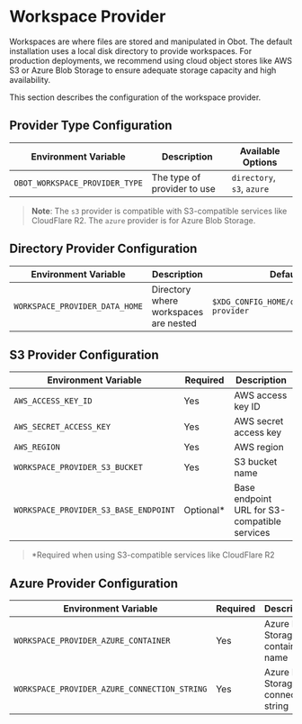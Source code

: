 # Workspace Provider

Workspaces are where files are stored and manipulated in Obot. The default installation uses a local disk directory to provide workspaces. For production deployments, we recommend using cloud object stores like AWS S3 or Azure Blob Storage to ensure adequate storage capacity and high availability.

This section describes the configuration of the workspace provider.

## Provider Type Configuration

| Environment Variable | Description | Available Options |
|----------------------|-------------|-------------------|
| `OBOT_WORKSPACE_PROVIDER_TYPE` | The type of provider to use | `directory`, `s3`, `azure` |

> **Note**: The `s3` provider is compatible with S3-compatible services like CloudFlare R2. The `azure` provider is for Azure Blob Storage.

## Directory Provider Configuration

| Environment Variable | Description | Default |
|----------------------|-------------|---------|
| `WORKSPACE_PROVIDER_DATA_HOME` | Directory where workspaces are nested | `$XDG_CONFIG_HOME/obot/workspace-provider` |

## S3 Provider Configuration

| Environment Variable | Required | Description |
|----------------------|----------|-------------|
| `AWS_ACCESS_KEY_ID` | Yes | AWS access key ID |
| `AWS_SECRET_ACCESS_KEY` | Yes | AWS secret access key |
| `AWS_REGION` | Yes | AWS region |
| `WORKSPACE_PROVIDER_S3_BUCKET` | Yes | S3 bucket name |
| `WORKSPACE_PROVIDER_S3_BASE_ENDPOINT` | Optional* | Base endpoint URL for S3-compatible services |

> *Required when using S3-compatible services like CloudFlare R2

## Azure Provider Configuration

| Environment Variable | Required | Description |
|----------------------|----------|-------------|
| `WORKSPACE_PROVIDER_AZURE_CONTAINER` | Yes | Azure Blob Storage container name |
| `WORKSPACE_PROVIDER_AZURE_CONNECTION_STRING` | Yes | Azure Blob Storage connection string |
